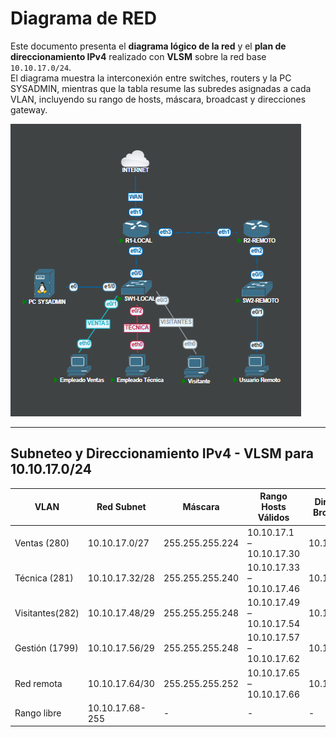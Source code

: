 # Diagrama de RED

Este documento presenta el **diagrama lógico de la red** y el **plan de direccionamiento IPv4** realizado con **VLSM** sobre la red base `10.10.17.0/24`.  
El diagrama muestra la interconexión entre switches, routers y la PC SYSADMIN, mientras que la tabla resume las subredes asignadas a cada VLAN, incluyendo su rango de hosts, máscara, broadcast y direcciones gateway.  

![DiagramaRED](../Images/Diagrama.png)

---

## Subneteo y Direccionamiento IPv4 - VLSM para 10.10.17.0/24

| VLAN         | Red Subnet       | Máscara          | Rango Hosts Válidos       | Dirección Broadcast | Hosts Usables | IP Gateway (Router) |
|--------------|------------------|------------------|---------------------------|---------------------|--------------|--------------------|
| Ventas (280) | 10.10.17.0/27    | 255.255.255.224  | 10.10.17.1 – 10.10.17.30  | 10.10.17.31         | 30           | 10.10.17.1         |
| Técnica (281)| 10.10.17.32/28   | 255.255.255.240  | 10.10.17.33 – 10.10.17.46 | 10.10.17.47         | 14           | 10.10.17.33        | 
| Visitantes(282)| 10.10.17.48/29 | 255.255.255.248  | 10.10.17.49 – 10.10.17.54 | 10.10.17.55         | 6            | 10.10.17.49        | 
| Gestión (1799)| 10.10.17.56/29   | 255.255.255.248  | 10.10.17.57 – 10.10.17.62 | 10.10.17.63         | 6            | 10.10.17.57        | 
| Red remota   | 10.10.17.64/30   | 255.255.255.252  | 10.10.17.65 – 10.10.17.66 | 10.10.17.67         | 2            | 10.10.17.65(R1) - 66(R2)       | 
| Rango libre  | 10.10.17.68-255  | -                | -                         | -                   | -            | -                  | 
